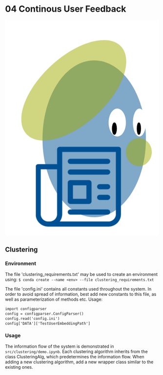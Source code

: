 # 04 Continous User Feedback
![img.png](img.png)
## Clustering
### Environment
The file 'clustering_requirements.txt' may be used to create an environment using:
 `$ conda create --name <env> --file clustering_requirements.txt`

The file 'config.ini' contains all constants used throughout the system. In order to avoid spread of information, best
add new constants to this file, as well as parameterization of methods etc. Usage:

``` 
import configparser
config = configparser.ConfigParser()
config.read('config.ini')
config['DATA']['TestUserEmbeddingPath']
```

### Usage
The information flow of the system is demonstrated in `src/clustering/demo.ipynb`.
Each clustering algorithm inherits from the class ClusteringAlg, which predetermines the information flow. When adding
a new clustering algorithm, add a new wrapper class similar to the existing ones. 

